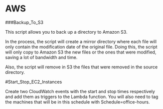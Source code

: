 # AWS

###Backup_To_S3

This script allows you to back up a directory to Amazon S3.

In the process, the script will create a mirror directory where each file will only contain the modification date of the original file. Doing this, the script will only copy to Amazon S3 the new files or the ones that were modified, saving a lot of bandwidth and time.

Also, the script will remove in S3 the files that were removed in the source directory.


#Start_Stop_EC2_Instances

Create two CloudWatch events with the start and stop times respectively and add them as triggers to the Lambda function. 
You will also need to tag the machines that will be in this schedule with Schedule=office-hours. 

